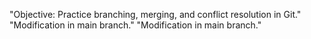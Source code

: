"Objective: Practice branching, merging, and conflict resolution in Git." 
"Modification in main branch." 
"Modification in main branch." 
